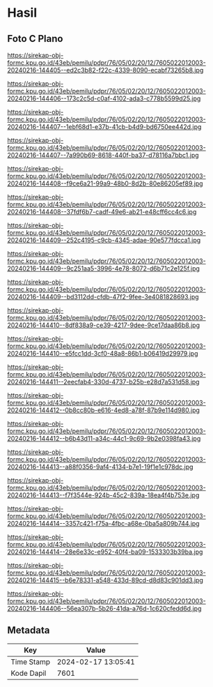 # Hasil

## Foto C Plano

https://sirekap-obj-formc.kpu.go.id/43eb/pemilu/pdpr/76/05/02/20/12/7605022012003-20240216-144405--ed2c3b82-f22c-4339-8090-ecabf73265b8.jpg

https://sirekap-obj-formc.kpu.go.id/43eb/pemilu/pdpr/76/05/02/20/12/7605022012003-20240216-144406--173c2c5d-c0af-4102-ada3-c778b5599d25.jpg

https://sirekap-obj-formc.kpu.go.id/43eb/pemilu/pdpr/76/05/02/20/12/7605022012003-20240216-144407--1ebf68d1-e37b-41cb-b4d9-bd6750ee442d.jpg

https://sirekap-obj-formc.kpu.go.id/43eb/pemilu/pdpr/76/05/02/20/12/7605022012003-20240216-144407--7a990b69-8618-440f-ba37-d78116a7bbc1.jpg

https://sirekap-obj-formc.kpu.go.id/43eb/pemilu/pdpr/76/05/02/20/12/7605022012003-20240216-144408--f9ce6a21-99a9-48b0-8d2b-80e86205ef89.jpg

https://sirekap-obj-formc.kpu.go.id/43eb/pemilu/pdpr/76/05/02/20/12/7605022012003-20240216-144408--37fdf6b7-cadf-49e6-ab21-e48cff6cc4c6.jpg

https://sirekap-obj-formc.kpu.go.id/43eb/pemilu/pdpr/76/05/02/20/12/7605022012003-20240216-144409--252c4195-c9cb-4345-adae-90e577fdcca1.jpg

https://sirekap-obj-formc.kpu.go.id/43eb/pemilu/pdpr/76/05/02/20/12/7605022012003-20240216-144409--9c251aa5-3996-4e78-8072-d6b71c2e125f.jpg

https://sirekap-obj-formc.kpu.go.id/43eb/pemilu/pdpr/76/05/02/20/12/7605022012003-20240216-144409--bd3112dd-cfdb-47f2-9fee-3e4081828693.jpg

https://sirekap-obj-formc.kpu.go.id/43eb/pemilu/pdpr/76/05/02/20/12/7605022012003-20240216-144410--8df838a9-ce39-4217-9dee-9ce17daa86b8.jpg

https://sirekap-obj-formc.kpu.go.id/43eb/pemilu/pdpr/76/05/02/20/12/7605022012003-20240216-144410--e5fcc1dd-3cf0-48a8-86b1-b06419d29979.jpg

https://sirekap-obj-formc.kpu.go.id/43eb/pemilu/pdpr/76/05/02/20/12/7605022012003-20240216-144411--2eecfab4-330d-4737-b25b-e28d7a531d58.jpg

https://sirekap-obj-formc.kpu.go.id/43eb/pemilu/pdpr/76/05/02/20/12/7605022012003-20240216-144412--0b8cc80b-e616-4ed8-a78f-87b9e114d980.jpg

https://sirekap-obj-formc.kpu.go.id/43eb/pemilu/pdpr/76/05/02/20/12/7605022012003-20240216-144412--b6b43d11-a34c-44c1-9c69-9b2e0398fa43.jpg

https://sirekap-obj-formc.kpu.go.id/43eb/pemilu/pdpr/76/05/02/20/12/7605022012003-20240216-144413--a88f0356-9af4-4134-b7e1-19f1e1c978dc.jpg

https://sirekap-obj-formc.kpu.go.id/43eb/pemilu/pdpr/76/05/02/20/12/7605022012003-20240216-144413--f7f3544e-924b-45c2-839a-18ea4f4b753e.jpg

https://sirekap-obj-formc.kpu.go.id/43eb/pemilu/pdpr/76/05/02/20/12/7605022012003-20240216-144414--3357c421-f75a-4fbc-a68e-0ba5a809b744.jpg

https://sirekap-obj-formc.kpu.go.id/43eb/pemilu/pdpr/76/05/02/20/12/7605022012003-20240216-144414--28e6e33c-e952-40f4-ba09-1533303b39ba.jpg

https://sirekap-obj-formc.kpu.go.id/43eb/pemilu/pdpr/76/05/02/20/12/7605022012003-20240216-144415--b6e78331-a548-433d-89cd-d8d83c901dd3.jpg

https://sirekap-obj-formc.kpu.go.id/43eb/pemilu/pdpr/76/05/02/20/12/7605022012003-20240216-144406--56ea307b-5b26-41da-a76d-1c620cfedd6d.jpg


## Metadata

| Key        | Value               |
| ---------- | ------------------- |
| Time Stamp | 2024-02-17 13:05:41 |
| Kode Dapil | 7601                |



